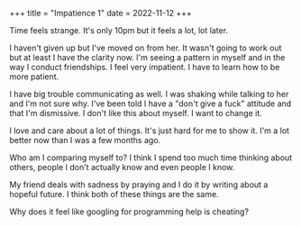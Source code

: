 +++
title = "Impatience 1"
date = 2022-11-12
+++

Time feels strange. It's only 10pm but it feels a lot, lot later. 

I haven't given up but I've moved on from her. It wasn't going to work out but at least I have the clarity now. I'm seeing a pattern in myself and in the way I conduct friendships. I feel very impatient. I have to learn how to be more patient.

I have big trouble communicating as well. I was shaking while talking to her and I'm not sure why. I've been told I have a "don't give a fuck" attitude and that I'm dismissive. I don't like this about myself. I want to change it. 

I love and care about a lot of things. It's just hard for me to show it. I'm a lot better now than I was a few months ago. 

Who am I comparing myself to? I think I spend too much time thinking about others, people I don't actually know and even people I know. 

My friend deals with sadness by praying and I do it by writing about a hopeful future. I think both of these things are the same. 

Why does it feel like googling for programming help is cheating?